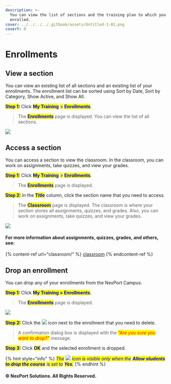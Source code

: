 ```yaml
---
description: >-
  You can view the list of sections and the training plan to which you are
  enrolled.
cover: ../../../../.gitbook/assets/Untitled-1-01.png
coverY: 0
---
```


# Enrollments

## View a section

You can view an existing list of all sections and an existing list of your enrollments. The enrollment list can be sorted using Sort by Date, Sort by Category, Show Active, and Show All.

<mark style="color:blue;">**Step 1:**</mark>  Click <mark style="color:blue;">**My Training**</mark> <mark style="color:blue;"></mark><mark style="color:blue;">></mark> <mark style="color:blue;"></mark><mark style="color:blue;">**Enrollments**</mark>.

> The <mark style="color:blue;">**Enrollments**</mark> page is displayed. You can view the list of all sections.

![](../../../../.gitbook/assets/View\_Enrollment\_550x146.png)

## Access a section <a href="#access" id="access"></a>

You can access a section to view the classroom. In the classroom, you can work on assignments, take quizzes, and view your grades.

<mark style="color:blue;">**Step 1:**</mark>  Click <mark style="color:blue;">**My Training**</mark> <mark style="color:blue;"></mark><mark style="color:blue;">></mark> <mark style="color:blue;"></mark><mark style="color:blue;">**Enrollments**</mark>.

> The <mark style="color:blue;">**Enrollments**</mark> page is displayed.

<mark style="color:blue;">**Step 2:**</mark>  In the <mark style="color:blue;">**Title**</mark> column, click the section name that you need to access.

> The <mark style="color:blue;">**Classroom**</mark> page is displayed. The classroom is where your section stores all assignments, quizzes, and grades. Also, you can work on assignments, take quizzes, and view your grades.

![](../../../../.gitbook/assets/Enrollment\_Access\_550x193.png)

#### For more information about assignments, quizzes, grades, and others, see:

{% content-ref url="classroom/" %}
[classroom](classroom/)
{% endcontent-ref %}

## Drop an enrollment <a href="#drop" id="drop"></a>

You can drop any of your enrollments from the NexPort Campus.

<mark style="color:blue;">**Step 1:**</mark>  Click <mark style="color:blue;">**My Training > Enrollments**</mark>.

> The <mark style="color:blue;">**Enrollments**</mark> page is displayed.

![](../../../../.gitbook/assets/Enrollment\_Drop\_550x193.png)

<mark style="color:blue;">**Step 2:**</mark>  Click the ![](../../../../.gitbook/assets/Delete\_Certificate.png) icon next to the enrollment that you need to delete.

> A confirmation dialog box is displayed with the _<mark style="color:red;background-color:yellow;">“Are you sure you want to drop?”</mark>_ message.

<mark style="color:blue;">**Step 3:**</mark>  Click <mark style="color:blue;">**OK**</mark> and the selected enrollment is dropped.

{% hint style="info" %}
_<mark style="color:blue;">The</mark>_ ![](../../../../.gitbook/assets/Delete\_Certificate.png) _<mark style="color:blue;">icon is visible only when the</mark> <mark style="color:blue;"></mark><mark style="color:blue;">**Allow students to drop the course**</mark> <mark style="color:blue;"></mark><mark style="color:blue;">is set to</mark> <mark style="color:blue;"></mark><mark style="color:blue;">**Yes**</mark><mark style="color:blue;">.</mark>_
{% endhint %}

#### © NexPort Solutions. All Rights Reserved.
